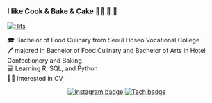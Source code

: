 ### I like Cook & Bake & Cake 👨‍🍳 🍰 🍞

[![Hits](https://hits.seeyoufarm.com/api/count/incr/badge.svg?url=https%3A%2F%2Fgithub.com%2Feomtaehyeon%2Fhit-counter&count_bg=%23434541&title_bg=%23408457&icon=github.svg&icon_color=%23FFFFFF&title=Eomtaehyeon&edge_flat=false)](https://hits.seeyoufarm.com)

:mortar_board: Bachelor of Food Culinary from Seoul Hoseo Vocational College  
:pen: majored in Bachelor of Food Culinary and Bachelor of Arts in Hotel Confectionery and Baking  
:computer: Learning R, SQL, and Python   
:man_technologist: Interested in CV    

<div align = center>

[![instagram badge](https://img.shields.io/badge/-Instagram-dd2a7b?style=flat-square&logo=instagram&logoColor=white&link=https://www.instagram.com/hi__gorae)](https://www.instagram.com/hi__gorae)
[![Tech badge](https://img.shields.io/badge/-Blog-24292E?style=flat-square&logo=github&logoColor=white&link=https://eomtaehyeon.github.io)](https://eomtaehyeon.github.io)

</div>


<!--
**eomtaehyeon/eomtaehyeon** is a ✨ _special_ ✨ repository because its `README.md` (this file) appears on your GitHub profile.

Here are some ideas to get you started:

- 🔭 I’m currently working on ...
- 🌱 I’m currently learning ...
- 👯 I’m looking to collaborate on ...
- 🤔 I’m looking for help with ...
- 💬 Ask me about ...
- 📫 How to reach me: ...
- 😄 Pronouns: ...
- ⚡ Fun fact: ...
-->
